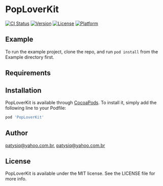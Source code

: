 # PopLoverKit

[![CI Status](https://img.shields.io/travis/patysiq@yahoo.com.br/PopLoverKit.svg?style=flat)](https://travis-ci.org/patysiq@yahoo.com.br/PopLoverKit)
[![Version](https://img.shields.io/cocoapods/v/PopLoverKit.svg?style=flat)](https://cocoapods.org/pods/PopLoverKit)
[![License](https://img.shields.io/cocoapods/l/PopLoverKit.svg?style=flat)](https://cocoapods.org/pods/PopLoverKit)
[![Platform](https://img.shields.io/cocoapods/p/PopLoverKit.svg?style=flat)](https://cocoapods.org/pods/PopLoverKit)

## Example

To run the example project, clone the repo, and run `pod install` from the Example directory first.

## Requirements

## Installation

PopLoverKit is available through [CocoaPods](https://cocoapods.org). To install
it, simply add the following line to your Podfile:

```ruby
pod 'PopLoverKit'
```

## Author

patysiq@yahoo.com.br, patysiq@yahoo.com.br

## License

PopLoverKit is available under the MIT license. See the LICENSE file for more info.
